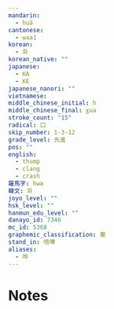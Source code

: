 ```yaml
---
mandarin:
  - huā
cantonese:
  - waa1
korean:
  - 화
korean_native: ""
japanese:
  - KA
  - KE
japanese_nanori: ""
vietnamese:
middle_chinese_initial: h
middle_chinese_final: ɣua
stroke_count: "15"
radical: 口
skip_number: 1-3-12
grade_level: 先進
pos: ""
english:
  - thump
  - clang
  - crash
羅馬字: hwa
韓文: 화
joyo_level: ""
hsk_level: ""
hanmun_edu_level: ""
danayo_id: 7346
mc_id: 5368
graphemic_classification: 華
stand_in: 喧嘩
aliases:
  - 哗
---
```


# Notes
